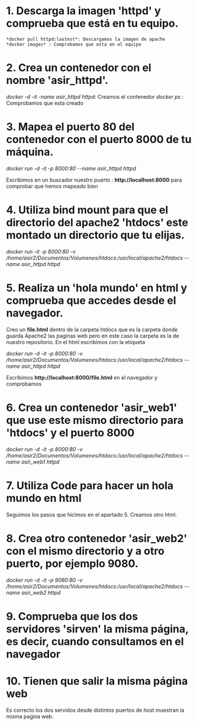  # 1. Descarga la imagen 'httpd' y comprueba que está en tu equipo.

    *docker pull httpd:lastest*: Descargamos la imagen de apache 
    *docker images* : Comprobamos que esta en el equipo

# 2. Crea un contenedor con el nombre 'asir_httpd'.

*docker -d -it -name asir_httpd httpd*: Creamos el contenedor
*docker ps* : Comprobamos que esta creado

# 3. Mapea el puerto 80 del contenedor con el puerto 8000 de tu máquina.

*docker run -d -it -p 8000:80 --name asir_httpd httpd*

Escribimos en un buscador nuestro puerto : **http://localhost:8000** para comprobar que hemos mapeado bien

# 4. Utiliza bind mount para que el directorio del apache2 'htdocs' este montado un directorio que tu elijas. 

*docker run -it -p 8000:80 -v /home/asir2/Documentos/Volumenes/htdocs:/usr/local/apache2/htdocs --name asir_httpd httpd*

# 5. Realiza un 'hola mundo' en html y comprueba que accedes desde el navegador.

Creo un **file.html** dentro de la carpeta htdocs que es la carpeta donde guarda Apache2 las paginas web pero en este caso la carpeta es la de nuestro repositorio. En el html escribimos con la etiqueta **<html>**

*docker run -d -it -p 8000:80 -v /home/asir2/Documentos/Volumenes/htdocs:/usr/local/apache2/htdocs --name asir_httpd httpd*

Escribimos **http://localhost:8000/file.html** en el navegador y comprobamos

# 6. Crea un contenedor 'asir_web1' que use este mismo directorio para 'htdocs' y el puerto 8000

*docker run -d -it -p 8000:80 -v /home/asir2/Documentos/Volumenes/htdocs:/usr/local/apache2/htdocs --name asir_web1 httpd*

# 7. Utiliza Code para hacer un hola mundo en html

Seguimos los pasos que hicimos en el apartado 5. Creamos otro html.

# 8. Crea otro contenedor 'asir_web2' con el mismo directorio y a otro puerto, por ejemplo 9080.

*docker run -d -it -p 9080:80 -v /home/asir2/Documentos/Volumenes/htdocs:/usr/local/apache2/htdocs --name asir_web2 httpd*

# 9. Comprueba que los dos servidores 'sirven' la misma página, es decir, cuando consultamos en el navegador 

# 10. Tienen que salir la misma página web   

Es correcto los dos servidos desde distintos puertos de host muestran la misma pagina web.
